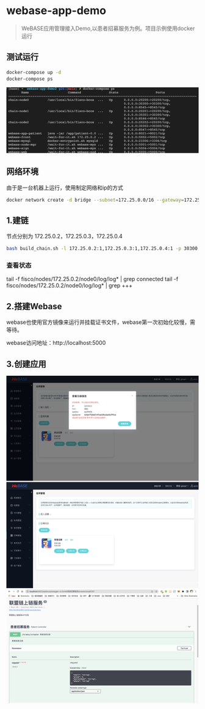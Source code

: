 # webase-app-demo

> WeBASE应用管理接入Demo,以患者招募服务为例。项目示例使用docker运行

## 测试运行
```bash
docker-compose up -d
docker-compose ps
```
![avatar](img/0.png)

## 网络环境
由于是一台机器上运行，使用制定网络和ip的方式
```bash
docker network create -d bridge --subnet=172.25.0.0/16 --gateway=172.25.0.1 web_network
```
## 1.建链
节点分别为  172.25.0.2，172.25.0.3，172.25.0.4
```bash
bash build_chain.sh -l 172.25.0.2:1,172.25.0.3:1,172.25.0.4:1 -p 30300,20200,8545
```
### 查看状态
tail -f fisco/nodes/172.25.0.2/node0/log/log*  | grep connected
tail -f fisco/nodes/172.25.0.2/node0/log/log*  | grep +++


## 2.搭建Webase
webase也使用官方镜像来运行并挂载证书文件，webase第一次初始化较慢，需等待。

webase访问地址：http://localhost:5000

## 3.创建应用
![avatar](img/1.png)
![avatar](img/2.png)
![avatar](img/3.png)






